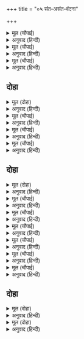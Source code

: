 +++
title = "०५ संत-असंत-वंदना"

+++


<details><summary>मूल (चौपाई)</summary>

बंदउँ संत असज्जन चरना।  
दुखप्रद उभय बीच कछु बरना॥  
बिछुरत एक प्रान हरि लेहीं।  
मिलत एक दुख दारुन देहीं॥
</details>

<details><summary>अनुवाद (हिन्दी)</summary>

(आता) मी संत व दुष्ट दोघांच्या चरणांना वंदन करतो. दोघेही दुःख देणारे आहेत. परंतु त्यांच्यामध्ये मोठा फरक आहे. तो असा की, संत वियोगाने प्राणहरणाचे दुःख देतात आणि दुष्ट भेटण्याने दारुण दुःख देतात.॥ २॥
</details>

<details><summary>मूल (चौपाई)</summary>

उपजहिं एक संग जग माहीं।  
जलज जोंक जिमि गुन बिलगाहीं॥  
सुधा सुरा सम साधु असाधू।  
जनक एक जग जलधि अगाधू॥
</details>

<details><summary>अनुवाद (हिन्दी)</summary>

जगामध्ये दोघेही बरोबरच उत्पन्न होतात. परंतु एकाच जागी उत्पन्न होणाऱ्या कमळ व जळूप्रमाणे त्यांचे गुण भिन्न असतात. (कमळ हे दर्शनाने व स्पर्शाने सुख देते, तर जळू स्पर्श होताच रक्त शोषू लागते.) साधू हा अमृतासारखा (मृत्युरूपी संसारातून उद्धार करणारा) असतो, तर दुष्ट मदिरेसारखा (मोह, प्रमाद आणि जडता उत्पन्न करणारा) असतो. दोघांना उत्पन्न करणारा जगरूपी अगाध समुद्र एकच आहे. (जसे एकाच समुद्रातून अमृत आणि मदिरा दोन्हींची उत्पत्ती झाली आहे.)॥ ३॥
</details>

<details><summary>मूल (चौपाई)</summary>

भलअनभल निज निज करतूती।  
लहत सुजस अपलोक बिभूती॥  
सुधा सुधाकर सुरसरि साधू।  
गरल अनल कलिमल सरि ब्याधू॥  
गुन अवगुन जानत सब कोई।  
जो जेहि भाव नीक तेहि सोई॥
</details>

<details><summary>अनुवाद (हिन्दी)</summary>

चांगले व वाईट हे आपापल्या करणीप्रमाणे सुंदर कीर्ती किंवा अपकीर्तीची जोड करतात. साधूंचा स्वभाव अमृत, चंद्र व गंगा यांच्याप्रमाणे असतो तर दुष्टांचा स्वभाव विष, अग्नी व कर्मनाशा (या कलियुगातील पापांच्या) नदीप्रमाणे असतो. यांचे गुण-अवगुण सर्वजण जाणतात. परंतु ज्याला जे आवडते, त्याला तेच बरे वाटते.॥ ४-५॥
</details>

## दोहा


<details><summary>मूल (दोहा)</summary>

भलो भलाइहि पै लहइ लहइ निचाइहि नीचु।  
सुधा सराहिअ अमरताँ गरल सराहिअ मीचु॥ ५॥
</details>

<details><summary>अनुवाद (हिन्दी)</summary>

चांगला माणूस चांगलेच घेतो आणि नीच माणूस वाईटच ग्रहण करतो. अमृताची थोरवी अमर करण्यामध्ये असते, तर विषाची मारून टाकण्यामध्ये.॥ ५॥
</details>

<details><summary>मूल (चौपाई)</summary>

खल अघ अगुन साधु गुन गाहा।  
उभय अपार उदधि अवगाहा॥  
तेहि तें कछु गुन दोष बखाने।  
संग्रह त्याग न बिनु पहिचाने॥
</details>

<details><summary>अनुवाद (हिन्दी)</summary>

दुष्ट लोकांच्या पापांच्या व अवगुणांच्या कथा तसेच साधूंच्या गुणांच्या कथा या दोन्ही अपार व अथांग समुद्राप्रमाणे आहेत. त्यामुळे (येथे)काही गुणांचे वा दोषांचे वर्णन केलेले आहे. कारण ते ओळखून घेतल्याशिवाय गुणांचे ग्रहण करता येत नाही किंवा दोषांचा त्यागही करता येत नाही.॥ १॥
</details>

<details><summary>मूल (चौपाई)</summary>

भलेउ पोच सब बिधि उपजाए।  
गनि गुन दोष बेद बिलगाए॥  
कहहिं बेद इतिहास पुराना।  
बिधि प्रपंचु गुन अवगुन साना॥
</details>

<details><summary>अनुवाद (हिन्दी)</summary>

चांगले-वाईट हे सर्वच ब्रह्मदेवाने उत्पन्न केलेले आहे, परंतु गुण आणि दोषांचा विचार करून वेदांनी त्यांना वेगवेगळे केले आहे. वेद, इतिहास व पुराणे असे म्हणतात की, हि सृष्टी गुण-अवगुणांनी भरलेली आहे.॥ २॥
</details>

<details><summary>मूल (चौपाई)</summary>

दुख सुख पाप पुन्य दिन राती।  
साधु असाधु सुजाति कुजाती॥  
दानव देव ऊँच अरु नीचू।  
अमिअ सुजीवनु माहुरु मीचू॥  
माया ब्रह्म जीव जगदीसा।  
लच्छि अलच्छि रंक अवनीसा॥  
कासी मग सुरसरि क्रमनासा।  
मरु मारव महिदेव गवासा॥  
सरग नरक अनुराग बिरागा।  
निगमागम गुन दोष बिभागा॥
</details>

<details><summary>अनुवाद (हिन्दी)</summary>

सुख-दुःख, पाप-पुण्य, दिवस-रात्र, साधू-असाधू, सुजाति-कुजाती, देव-दानव, उच्च-नीच, अमृत-विष, जीवन-मरण, माया-ब्रह्म, जीव-ईश्वर, संपत्ति-दारिद्रॺ, रंक-राजा, काशी-मगध, गंगा-कर्मनाशा (पापनदी), मारवाड-माळवा, ब्राह्मण-कसाई, स्वर्ग-नरक, अनुराग-वैराग्य या सर्व गोष्टी ब्रह्मदेवाच्या सृष्टीत आहेत. वेद-शास्त्रांनी गुण-दोषांनुसार त्यांचे विभाग केले आहेत.॥ ३-५॥
</details>

## दोहा


<details><summary>मूल (दोहा)</summary>

जड़ चेतन गुन दोषमय बिस्व कीन्ह करतार।  
संत हंस गुन गहहिं पय परिहरि बारि बिकार॥ ६॥
</details>

<details><summary>अनुवाद (हिन्दी)</summary>

विधात्याने या जड-चेतन सृष्टीला गुण-दोषमय बनविले आहे. परंतु संतरूपी हंस हे दोषरूपी पाणी टाळून त्यातील गुणरूपी दूधच ग्रहण करतात.॥ ६॥
</details>

<details><summary>मूल (चौपाई)</summary>

अस बिबेक जब देइ बिधाता।  
तब तजि दोष गुनहिं मनु राता॥  
काल सुभाउ करम बरिआईं।  
भलेउ प्रकृति बस चुकइ भलाईं॥
</details>

<details><summary>अनुवाद (हिन्दी)</summary>

विधाता जेव्हा हंसासारखा विवेक देतो, तेव्हा दोष सोडून देऊन मन गुणांमध्ये अनुरक्त होते. काळाचा स्वभाव व कर्माच्या प्राबल्यामुळे कधी कधी थोर लोकसुद्धा मायेमुळे चांगुलपणापासून दूर जातात.॥ १॥
</details>

<details><summary>मूल (चौपाई)</summary>

सो सुधारि हरिजन जिमि लेहीं।  
दलि दुख दोष बिमल जसु देहीं॥  
खलउ करहिं भल पाइ सुसंगू।  
मिटइ न मलिन सुभाउ अभंगू॥
</details>

<details><summary>अनुवाद (हिन्दी)</summary>

भगवंताचे भक्त हि चूक सुधारून आणि दुःख-दोष नाहीसे करून निर्मळ कीर्ती प्राप्त करतात; तसेच दुष्ट लोकसुद्धा कधी कधी उत्तम संगत लाभल्यावरही चांगले कार्य करतात, परंतु त्यांचा कधीही नाहीसा न होणारा मलिन स्वभाव नष्ट होत नाही.॥ २॥
</details>

<details><summary>मूल (चौपाई)</summary>

लखि सुबेष जग बंचक जेऊ।  
बेष प्रताप पूजिअहिं तेऊ॥  
उघरहिं अंत न होइ निबाहू।  
कालनेमि जिमि रावन राहू॥
</details>

<details><summary>अनुवाद (हिन्दी)</summary>

जे मूलतः ठक आहेत, पण साधूसारखा वेष धारण करतात, त्यांच्या वरवर सोज्ज्वळ दिसणाऱ्या वेषामुळे जग त्यांची पूजा करते; परंतु केव्हा ना केव्हा ते उघडे पडतात. त्यांचे कपट शेवटपर्यंत टिकत नाही. जसे, कालनेमी, रावण आणि राहू यांचे झाले.॥ ३॥
</details>

<details><summary>मूल (चौपाई)</summary>

किएहुँ कुबेषु साधु सनमानू।  
जिमि जग जामवंत हनुमानू॥  
हानि कुसंग सुसंगति लाहू।  
लोकहुँ बेद बिदित सब काहू॥
</details>

<details><summary>अनुवाद (हिन्दी)</summary>

वाईट वेष धारण केला, तरीही साधू-पुरुषाचा सन्मानच होतो, जसे जांबवान आणि हनुमानाचे झाले. वाईट संगतीमुळे नुकसान, तर चांगल्या संगतीमुळे लाभ होतो, हि गोष्ट जगामध्ये व वेदामध्ये सांगितली आहे आणि सर्वजण ती जाणतात.॥ ४॥
</details>

<details><summary>मूल (चौपाई)</summary>

गगन चढ़इ रज पवन प्रसंगा।  
कीचहिं मिलइ नीच जल संगा॥  
साधु असाधु सदन सुक सारीं।  
सुमिरहिं राम देहिं गनि गारीं॥
</details>

<details><summary>अनुवाद (हिन्दी)</summary>

वाऱ्याच्या संगतीने धूळ उंच आकाशात पोहोचते आणि तीच नीच (खाली वहात जाणाऱ्या) पाण्याच्या संगतीमुळे चिखल बनते. साधू पुरुषाच्या घरातील पोपट-मैना या ‘राम-राम’ असे स्मरण करतात, तर दुष्टाच्या घरातील पोपट-मैना मोजून शिव्या देतात.॥ ५॥
</details>

<details><summary>मूल (चौपाई)</summary>

धूम कुसंगति कारिख होई।  
लिखिअ पुरान मंजु मसि सोई॥  
सोइ जल अनल अनिल संघाता।  
होइ जलद जग जीवन दाता॥
</details>

<details><summary>अनुवाद (हिन्दी)</summary>

वाईटसंगतीमुळे धुराला काजळी म्हणतात, परंतु तोच धूर (सुसंगतीमुळे) सुंदर शाई होतो व पुराण लिहिण्यासाठी त्याचा उपयोग होतो. आणि तोच धूर पाणी, अग्नि आणि वायू यांच्या संगतीने ढग बनून जगाला जीवन देणारा ठरतो.॥ ६॥
</details>

## दोहा


<details><summary>मूल (दोहा)</summary>

ग्रह भेषज जल पवन पट पाइ कुजोग सुजोग।  
होहिं कुबस्तु सुबस्तु जग लखहिं सुलच्छन लोग॥ ७ (क)॥
</details>

<details><summary>अनुवाद (हिन्दी)</summary>

ग्रह, औषध, पाणी, वायू आणि वस्त्र—हे सर्वच कुसंग आणि सुसंग लाभल्यामुळे वाईट व चांगले बनतात. विचारी पुरुषच हि गोष्ट जाणू शकतात.॥ ७(क)॥
</details>

<details><summary>मूल (दोहा)</summary>

सम प्रकास तम पाख दुहुँ नाम भेद बिधि कीन्ह।  
ससि सोषक पोषक समुझि जग जस अपजस दीन्ह॥ ७ (ख)॥
</details>

<details><summary>अनुवाद (हिन्दी)</summary>

महिन्याच्या दोन्ही पंधरवडॺात प्रकाश आणि अंधार दोन्हीही सारखेच असतात. परंतु विधात्याने यांच्या नावात फरक केला आहे. (एकाचे नाव शुक्लपक्ष आणि दुसऱ्याचे नाव कृष्णपक्ष असे ठेवले.) एक पक्ष चंद्राला वाढविणारा आणि दुसरा चंद्राला घटविणारा समजून जगाने एकाला सुुकीर्ती व दुसऱ्याला अपकीर्ती दिली आहे.॥ ७ (ख)॥
</details>
